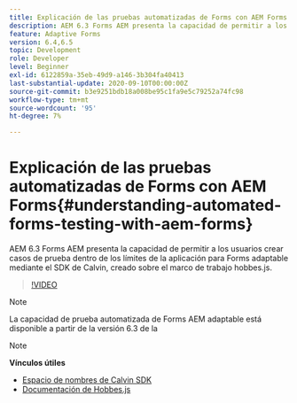 ```yaml
---
title: Explicación de las pruebas automatizadas de Forms con AEM Forms
description: AEM 6.3 Forms AEM presenta la capacidad de permitir a los usuarios crear casos de prueba dentro de los límites de la aplicación para Forms adaptable mediante el SDK de Calvin, creado sobre el módulo hobbes.js
feature: Adaptive Forms
version: 6.4,6.5
topic: Development
role: Developer
level: Beginner
exl-id: 6122859a-35eb-49d9-a146-3b304fa40413
last-substantial-update: 2020-09-10T00:00:00Z
source-git-commit: b3e9251bdb18a008be95c1fa9e5c79252a74fc98
workflow-type: tm+mt
source-wordcount: '95'
ht-degree: 7%

---
```


# Explicación de las pruebas automatizadas de Forms con AEM Forms{#understanding-automated-forms-testing-with-aem-forms}

AEM 6.3 Forms AEM presenta la capacidad de permitir a los usuarios crear casos de prueba dentro de los límites de la aplicación para Forms adaptable mediante el SDK de Calvin, creado sobre el marco de trabajo hobbes.js.

>[!VIDEO](https://video.tv.adobe.com/v/19700?quality=12&learn=on)

>[!NOTE]
>
>La capacidad de prueba automatizada de Forms AEM adaptable está disponible a partir de la versión 6.3 de la

>[!NOTE]
>
>**Vínculos útiles**
>
>* [Espacio de nombres de Calvin SDK](https://helpx.adobe.com/aem-forms/6-3/calvin-sdk-javascript-api/calvin.html)
>* [Documentación de Hobbes.js](https://experienceleague.adobe.com/docs/experience-manager-release-information/aem-release-updates/previous-updates/aem-previous-versions.html?lang=es)

